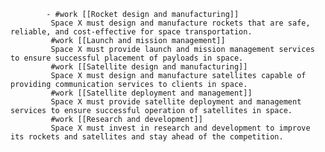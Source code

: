 			- #work [[Rocket design and manufacturing]]
			 Space X must design and manufacture rockets that are safe, reliable, and cost-effective for space transportation.
			 #work [[Launch and mission management]]
			 Space X must provide launch and mission management services to ensure successful placement of payloads in space.
			 #work [[Satellite design and manufacturing]]
			 Space X must design and manufacture satellites capable of providing communication services to clients in space.
			 #work [[Satellite deployment and management]]
			 Space X must provide satellite deployment and management services to ensure successful operation of satellites in space.
			 #work [[Research and development]]
			 Space X must invest in research and development to improve its rockets and satellites and stay ahead of the competition.



